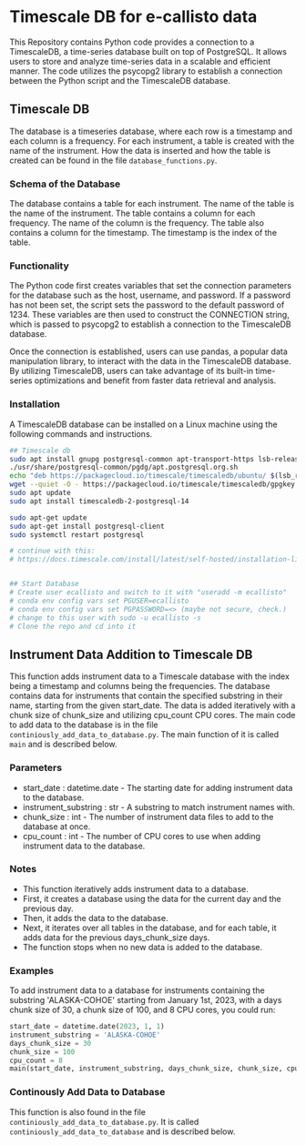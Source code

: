 # Timescale DB for e-callisto data
This Repository contains Python code provides a connection to a TimescaleDB, a time-series database built on top of PostgreSQL. It allows users to store and analyze time-series data in a scalable and efficient manner. The code utilizes the psycopg2 library to establish a connection between the Python script and the TimescaleDB database.


## Timescale DB
The database is a timeseries database, where each row is a timestamp and each column is a frequency. For each instrument, a table is created with the name of the instrument. How the data is inserted and how the table is created can be found in the file `database_functions.py`.

### Schema of the Database
The database contains a table for each instrument. The name of the table is the name of the instrument. The table contains a column for each frequency. The name of the column is the frequency. The table also contains a column for the timestamp. The timestamp is the index of the table. 

### Functionality
The Python code first creates variables that set the connection parameters for the database such as the host, username, and password. If a password has not been set, the script sets the password to the default password of 1234. These variables are then used to construct the CONNECTION string, which is passed to psycopg2 to establish a connection to the TimescaleDB database.

Once the connection is established, users can use pandas, a popular data manipulation library, to interact with the data in the TimescaleDB database. By utilizing TimescaleDB, users can take advantage of its built-in time-series optimizations and benefit from faster data retrieval and analysis.

### Installation
A TimescaleDB database can be installed on a Linux machine using the following commands and instructions.
```bash	
## Timescale db
sudo apt install gnupg postgresql-common apt-transport-https lsb-release wget
./usr/share/postgresql-common/pgdg/apt.postgresql.org.sh
echo "deb https://packagecloud.io/timescale/timescaledb/ubuntu/ $(lsb_release -c -s) main" | sudo tee /etc/apt/sources.list.d/timescaledb.list
wget --quiet -O - https://packagecloud.io/timescale/timescaledb/gpgkey | sudo apt-key add -
sudo apt update
sudo apt install timescaledb-2-postgresql-14

sudo apt-get update
sudo apt-get install postgresql-client
sudo systemctl restart postgresql

# continue with this:
# https://docs.timescale.com/install/latest/self-hosted/installation-linux/#setting-up-the-timescaledb-extension-on-debian-based-systems


## Start Database
# Create user ecallisto and switch to it with "useradd -m ecallisto"
# conda env config vars set PGUSER=ecallisto
# conda env config vars set PGPASSWORD=<> (maybe not secure, check.)
# change to this user with sudo -u ecallisto -s
# Clone the repo and cd into it

```
## Instrument Data Addition to Timescale DB
This function adds instrument data to a Timescale database with the index being a timestamp and columns being the frequencies. The database contains data for instruments that contain the specified substring in their name, starting from the given start_date. The data is added iteratively with a chunk size of chunk_size and utilizing cpu_count CPU cores. The main code to add data to the database is in the file `continiously_add_data_to_database.py`. The main function of it is called `main` and is described below.

### Parameters
- start_date : datetime.date - The starting date for adding instrument data to the database.
- instrument_substring : str - A substring to match instrument names with.
- chunk_size : int - The number of instrument data files to add to the database at once.
- cpu_count : int - The number of CPU cores to use when adding instrument data to the database.

### Notes
- This function iteratively adds instrument data to a database.
- First, it creates a database using the data for the current day and the previous day.
- Then, it adds the data to the database.
- Next, it iterates over all tables in the database, and for each table, it adds data for the previous days_chunk_size days.
- The function stops when no new data is added to the database.

### Examples
To add instrument data to a database for instruments containing the substring 'ALASKA-COHOE' starting from January 1st, 2023, with a days chunk size of 30, a chunk size of 100, and 8 CPU cores, you could run:

```python
start_date = datetime.date(2023, 1, 1)
instrument_substring = 'ALASKA-COHOE'
days_chunk_size = 30
chunk_size = 100
cpu_count = 8
main(start_date, instrument_substring, days_chunk_size, chunk_size, cpu_count)
```

### Continously Add Data to Database
This function is also found in the file `continiously_add_data_to_database.py`. It is called `continiously_add_data_to_database` and is described below.